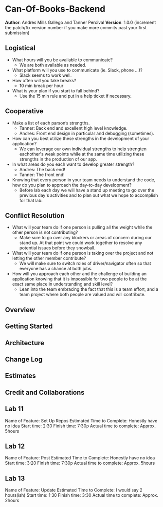 # Can-Of-Books-Backend

**Author**: Andres Mills Gallego and Tanner Percival
**Version**: 1.0.0 (increment the patch/fix version number if you make more commits past your first submission)

## Logistical

- What hours will you be available to communicate?
  - We are both available as needed.
- What platform will you use to communicate (ie. Slack, phone …)?
  - Slack seems to work well. 
- How often will you take breaks?
  - 10 min break per hour
- What is your plan if you start to fall behind?
  - Use the 15 min rule and put in a help ticket if necessary.

## Cooperative

- Make a list of each parson’s strengths.
  - Tanner: Back end and excellent high level knowledge. 
  - Andres: Front end design in particular and debugging (sometimes).
- How can you best utilize these strengths in the development of your application?
  - We can leverage our own individual strengths to help strengten eachother's weak points while at the same time utilizing these strengths in the production of our app.
- In what areas do you each want to develop greater strength?
  - Andres: The back end!
  - Tanner: The front end!
- Knowing that every person in your team needs to understand the code, how do you plan to approach the day-to-day development?
  - Before lab each day we will have a stand up meeting to go over the previous day's activities and to plan out what we hope to accomplish for that lab. 

## Conflict Resolution

- What will your team do if one person is pulling all the weight while the other person is not contributing?
  - Make sure to go over any blockers or areas of concern during our stand up. At that point we could work together to resolve any potential issues before they snowball.
- What will your team do if one person is taking over the project and not letting the other member contribute?
  - We will make sure to switch roles of driver/navigator often so that everyone has a chance at both jobs.
- How will you approach each other and the challenge of building an application knowing that it is impossible for two people to be at the exact same place in understanding and skill level?
  - Lean into the team embracing the fact that this is a team effort, and a team project where both people are valued and will contribute.


## Overview
<!-- Provide a high level overview of what this application is and why you are building it, beyond the fact that it's an assignment for this class. (i.e. What's your problem domain?) -->

## Getting Started
<!-- What are the steps that a user must take in order to build this app on their own machine and get it running? -->

## Architecture
<!-- Provide a detailed description of the application design. What technologies (languages, libraries, etc) you're using, and any other relevant design information. -->

## Change Log
<!-- Use this area to document the iterative changes made to your application as each feature is successfully implemented. Use time stamps. Here's an example:

01-01-2001 4:59pm - Application now has a fully-functional express server, with a GET route for the location resource. -->

## Estimates
<!-- See below -->

## Credit and Collaborations
<!-- Give credit (and a link) to other people or resources that helped you build this application. -->

## Lab 11

Name of Feature:  Set Up Repos
Estimated Time to Complete: Honestly have no idea 
Start time:  2:30
Finish time: 7:30p
Actual time to complete:  Approx.  5hours 

## Lab 12

Name of Feature:  Post
Estimated Time to Complete: Honestly have no idea 
Start time:  3:20
Finish time: 7:30p
Actual time to complete:  Approx.  5hours 

## Lab 13

Name of Feature:  Update
Estimated Time to Complete: I would say 2 hours(ish)
Start time:  1:30
Finish time: 3:30
Actual time to complete:  Approx.  2hours 
